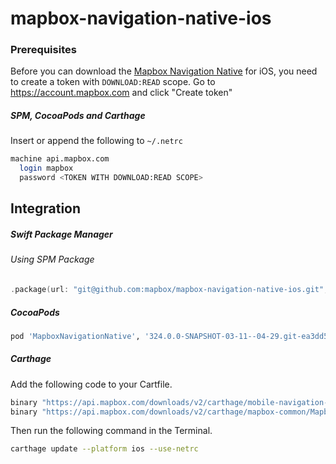 # mapbox-navigation-native-ios

### Prerequisites

Before you can download the [Mapbox Navigation Native](https://github.com/mapbox/mapbox-navigation-native) for iOS, you need to create a token with `DOWNLOAD:READ` scope.
Go to https://account.mapbox.com and click "Create token"

##### SPM, CocoaPods and Carthage
Insert or append the following to `~/.netrc`

```bash
machine api.mapbox.com
  login mapbox
  password <TOKEN WITH DOWNLOAD:READ SCOPE>
```

## Integration

##### Swift Package Manager

###### Using SPM Package

```swift
.package(url: "git@github.com:mapbox/mapbox-navigation-native-ios.git", from: "324.0.0-SNAPSHOT-03-11--04-29.git-ea3dd53-SNAPSHOT.0316T1735Z.f25867d"),
```

##### CocoaPods

```ruby
pod 'MapboxNavigationNative', '324.0.0-SNAPSHOT-03-11--04-29.git-ea3dd53-SNAPSHOT.0316T1735Z.f25867d'
```

##### Carthage

Add the following code to your Cartfile.

```bash
binary "https://api.mapbox.com/downloads/v2/carthage/mobile-navigation-native/MapboxNavigationNative.json" == 324.0.0-SNAPSHOT-03-11--04-29.git-ea3dd53-SNAPSHOT.0316T1735Z.f25867d
binary "https://api.mapbox.com/downloads/v2/carthage/mapbox-common/MapboxCommon-ios.json" == 24.11.0-SNAPSHOT-03-11--04-29.git-ea3dd53
```

Then run the following command in the Terminal.
```bash
carthage update --platform ios --use-netrc
```
